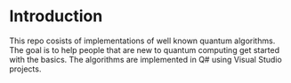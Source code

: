 # Introduction

This repo cosists of implementations of well known quantum algorithms. The goal is to help people that are new to quantum computing get started with the basics.
The algorithms are implemented in Q# using Visual Studio projects.

